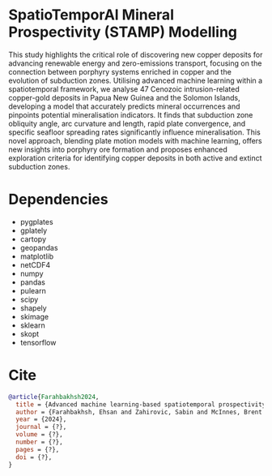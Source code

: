 # SpatioTemporAl Mineral Prospectivity (STAMP) Modelling

This study highlights the critical role of discovering new copper deposits for advancing renewable energy and zero-emissions transport, focusing on the connection between porphyry systems enriched in copper and the evolution of subduction zones. Utilising advanced machine learning within a spatiotemporal framework, we analyse 47 Cenozoic intrusion-related copper-gold deposits in Papua New Guinea and the Solomon Islands, developing a model that accurately predicts mineral occurrences and pinpoints potential mineralisation indicators. It finds that subduction zone obliquity angle, arc curvature and length, rapid plate convergence, and specific seafloor spreading rates significantly influence mineralisation. This novel approach, blending plate motion models with machine learning, offers new insights into porphyry ore formation and proposes enhanced exploration criteria for identifying copper deposits in both active and extinct subduction zones.

# Dependencies

- pygplates
- gplately
- cartopy
- geopandas
- matplotlib
- netCDF4
- numpy
- pandas
- pulearn
- scipy
- shapely
- skimage
- sklearn
- skopt
- tensorflow

# Cite

```bib
@article{Farahbakhsh2024,
  title = {Advanced machine learning-based spatiotemporal prospectivity modelling of porphyry systems in Papua New Guinea and the Solomon Islands region},
  author = {Farahbakhsh, Ehsan and Zahirovic, Sabin and McInnes, Brent I. A. and Polanco, Sara and Kohlmann, Fabian and Seton, Maria and M{\"u}ller, R. Dietmar},
  year = {2024},
  journal = {?},
  volume = {?},
  number = {?},
  pages = {?},
  doi = {?},
}
```
